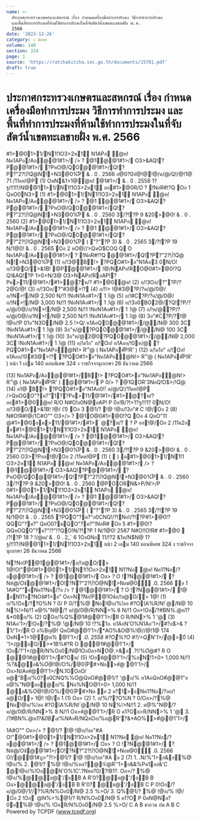 ```yaml
---
name: >-
  ประกาศกระทรวงเกษตรและสหกรณ์ เรื่อง กำหนดเครื่องมือทำการประมง วิธีการทำการประมง
  และพื้นที่ทำการประมงที่ห้ามใช้ทำการประมงในที่จับสัตว์น้ำเขตทะเลชายฝั่ง พ.ศ.
  2566
date: '2023-12-26'
category: ง พิเศษ
volume: 140
section: 324
page: 1
source: 'https://ratchakitcha.soc.go.th/documents/15781.pdf'
draft: true
---
```


# ประกาศกระทรวงเกษตรและสหกรณ์ เรื่อง กำหนดเครื่องมือทำการประมง วิธีการทำการประมง และพื้นที่ทำการประมงที่ห้ามใช้ทำการประมงในที่จับสัตว์น้ำเขตทะเลชายฝั่ง พ.ศ. 2566

#1>@01>1/N1!1O3>2ห1์ N1APอ ํ@ห! Nค1APอ/Aอํ@@1#1>/ /> ? @1ํ@@1#1>/ O3>&AQ!?Pํ@@1#1>/ ?PหO@/QOํ@@1#1>/Q!?P?"2?!/์!Qํ@N!>N3@0%ัP & . 0 . 2566 อ@0?0อํ@!@!@/ค/@/Q!/@!1@ 71 /11คห!@P (1) OหN&1>1@ํ@ห! @1#1>/ & . 0 . 2558 1?ฐ/!!1?/N@@11>1/N1!1O3>2ห1์ ออ#1>@0R/O ? !NอR#!?Q Oอ 1 QหO0N3> (1) #1>@01>1/N1!1O3>2ห1์ N1APอ ํ@ห! Nค1APอ/Aอํ@@1#1>/ /> ? @1 ํ@@1#1>/ O3>&AQ!?Pํ@@1#1>/ ?PหO@/QOํ@@1#1>/Q!?P?"2?!/์!Qํ@N!>N3@0%ัP & . 0 . 2560 3/?!?P 9 &20>@0! & . 0 . 2560 (2) #1>@01>1/N1!1O3>2ห1์ N1APอ ํ@ห! Nค1APอ/Aอํ@@1#1>/ /> ? @1 ํ@@1#1>/ O3>&AQ!?Pํ@@1#1>/ ?PหO@/QOํ@@1#1>/Q!?P?"2?!/์!Qํ@N!>N3@0%ัP ( "?"?P 3) & . 0 . 2565 3/?!?P 19 N/1@0! & . 0 . 2565 Oอ 2 หO@//>QหO$COQ Q O Nค1APอ/Aอํ@@1#1>/ ? !NอR#!?Q ํ@@1#1>/Q!?P?"2?!/์!Qํ@ N!>N3@0%ัP (1) อ/!3@B!> ?PQO#1>อ"N1Aอ3 0N/O!อ/!3@O/>&1B! @Pํ@@1#1>/ !@/NAPอ!RO@0#1>@0!?Q Q!&AQ!?P 1>0>N/3@ O3>NAPอ!RอAP!?Pค>11/@1#1>/#1>ํ@?ห/? #1>@0ํ@ห! (2) อ/!3Oอ/?"?P/?2@0/@! (3) อ/!3Oอ/?"#3@>!? (4) อ/!!> !@#3@?P/?ค/@/0@/อ/!N>!/N@ 2,500 N/!1 !NอN1Aอ#1>/ 1 3ํ@ (5) อ/!#C?P/?ค/@/0@/อ/!N>!/N@ 3,000 N/!1 !NอN1Aอ#1>/ 1 3ํ@ (6) อ/!3อ0BO2@/?Q!?P/?ค/@/0@/อ/!N>!/N@ 2,500 N/!1 !NอN1Aอ#1>/ 1 3ํ@ (7) อ/!ห/@?P/?ค/@/0@/อ/!N>!/N@ 2,500 N/!1 !NอN1Aอ#1>/ 1 3ํ@ (8) 3อ"#C?P/?!@ !@อ/!P 01อ"N3O/N@ 2.5 !>Q/ ห1AอQOํ@@1#1>//@/N@ 300 3C !NอN1Aอ#1>/ 1 3ํ@ (9) 3อ"ห/@?PQOํ@@1#1>//@/N@ 100 3C !NอN1Aอ#1>/ 1 3ํ@ (10) 3อ"ห/@2@0?PQOํ@@1#1>//@/N@ 2,000 3C !NอN1Aอ#1>/ 1 3ํ@ (11) อ/!ค1อ" อ/!Oอ! ห1Aออ/!0ห/@ ?PQO#1>อ"Nค1APอํ@N!> R''้@ ( Nค1APอ#ัP!R' ) (12) อ/!ค1อ" อ/!Oอ! ห1Aออ/!0#3@>!? ?PQO#1>อ"Nค1APอํ@N!> R''้@ ( Nค1APอ#ัP!R' ) หน้า 1 เลม 140 ตอนพิเศษ 324 ง ราชกิจจานุเบกษา 26 ธันวาคม 2566

(13) Nค1APอ/Aอํ@@1#1>/B!> ?PQO#1>อ"Nค1APอํ@N!> R''้@ ( Nค1APอ#ัP!R' ) ํ@@1#1>/ P 0/> ? @1QOR'3NอQ!O$>/!Qํ@ (14) ค1@ B!> ?PQO#1>อ"N1Aอ0!!์ ค/@/Q!/11คห!@P />QหOQO"?ค?"1??Pค>11/@1#1>/#1>ํ@?ห/? ออ#1>@0ํ@ห! R/O N#O!อ0N@อAP! P 0อ!B/?!>1?ฐ/!!1? 0N/O!อ/!3@O/>&1B! !@/ (1) Oอ 3 @1/? !@ !@อ/!3อ"# C !@/Oอ 2 (8) N#O!R#!@/1C#O"" O3>/> ? @1O@0#1>@0!?Q Oอ 4 QหO"11 @#1>@0อค>11/@1#1>/#1> ํ @?ห/?  ? P ออ!@/Oอ 2 /11ค2อ อ#1>@01>1/N1!1O3>2ห1์ N1APอ ํ@ห! Nค1APอ/Aอํ@@1#1>/ /> ? @1ํ@@1#1>/ O3>&AQ!?Pํ@@1#1>/ ?PหO@/QOํ@@1#1>/Q!?P?"2?!/์!Qํ@N!>N3@0%ัP & . 0 . 2560 3/?!?P 9 &20>@0! & . 0 . 2560 O3>?Pออ!@/Oอ 2 /11คห!@P (1) (  ) อ#1>@01>1/N1!1 O3>2ห1์ N1APอ ํ@ห! Nค1APอ/Aอํ@@1#1>/ /> ? @1ํ@@1#1>/ O3>&AQ!?Pํ@@1#1>/ ?PหO@/QOํ@@1#1>/Q!?P?"2?!/์!Qํ@N!>N3@0%ัP & . 0 . 2560 3/?!?P 9 &20>@0! & . 0 . 2560 @POORN&>P/N!>/P 0#1>@01>1/N1!1O3>2ห1์ N1APอ ํ@ห! Nค1APอ/Aอํ@@1#1>/ /> ? @1 ํ@@1#1>/ O3>&AQ!?Pํ@@1#1>/ ?PหO@/QOํ@@1#1>/Q!?P?"2?!/์!Qํ@N!>N3@0%ัP ( "?"?P 3) & . 0 . 2565 3/?!?P 19 N/1@0! & . 0 . 2565 ?PQO"?ค?"อ0CNQ!/?!Nอ!/?!?P#1>@0!?QQO"?ค?" QหO0?คQO"?ค?"!NอR# Oอ 5 #1>@0!?QQหOQO"?ค?"!?"!?QO!N/?!?P 1 N/1@0! 2567 N#O!!O!R# #1>@0  /?!?P 18 ? !/@ค/ & . 0 . 2_` 6 1Oอ0Nอ 11/!?2 &1ห/N$N@ 1?ฐ/!!1?/N@@11>1/N1!1O3>2ห1์ หน้า 2 เลม 140 ตอนพิเศษ 324 ง ราชกิจจานุเบกษา 26 ธันวาคม 2566

N?Nอ!P@1@@1#1>/อ/!ล@O/> 1@!O!"้@0#1>@01>1/N1!1Oล>2ห1์ N1?Nอ @ห! Nค1?Nอ/?อ@@1#1>/ /> ? @1@@1#1>/ Oล> ? O !?N@@1#1>/ ?Nห้@/Oช้@@1#1>/O!?N?"2?!/์!O@N!>Nลช@0ั่ .0. 2566 ้อ 1 1A#O""อNค1?Nอ/?อ /> ? @1@@1#1>/ ? O !?N@@1#1>/ !@ อN1?อ?NOช้#1>อ" Oล>N?Nอ!P@1Oช้อ/!ล@O/> 1@! (1) อ/%!Oอ/??O%N ? 0/ P 0/?%@ Nอ!@อ/%!ลอ #?O(A%R/N! ่@/N@ 10 N%!>N/!1 ค@%"N@/? ค/@/0@/R/NN>% 8 N/!1 Oล>!Oอ/?#BN%.่@ห1?&*0Bอ/% (2) QOอ/%Q%@1#่@@1'1>/R O R/NN>% 1 '@ (3) N1Aอ'1>/!Oอ/?%@ !่@/N@ 10 !?%1อ. ห1AอN'O%N1Aอ'1>/#?อ$>& ? 1/'1>/R O อ%Bญ@! QหO#่@@1'1>/*AO%&O@%!@//@!1@ 174 OหN*1>1@่@ห% @1'1>/ *.0. 2558 #?O%?O #?/>QN'1>/*@>0์ (4) '1>/@อO/>*1B%#?R O @@1#่@@1'1>/ !Oอ/?'1>/@R/N%Oอ0/N@1Oอ0ล>NO@.>&อ .?!/์%O่@#? R O @@1#่@@1'1>/#?Oห/ (5) !Oอ#่@@1'1>/%อN!1>0> 1,000 N/!1 %?&@อ&%O่@!@/O%/@0)ัP#>Nล>#่@ @1'1>/ Oล>N/Aอ#่@@1'1>/N.1OOลO/ ห@"Bอ/%0?อ0CNQ%%O่@QหO#่@@1/? '@อ/% ห1AอQหO#่@@1"อ ค@%"N@ออ@อ/% Nอ%NO@1>0> 1,000 N/!1 @อ&%O่@!@/O%/@0)ัP#>Nล ้อ 2 ล?1>อNค1?Nอ/?ออ/!ล@O/> 1@! !@/้อ 1 (1) Oล> (2) 1. อ/%/??O%N ? 0/Oล>/?%@ Nอ!@อ/%!ลอ #?O(A%R/N! ่@/N@ 10 N%!>N/!1 2. ค@%"N@/?ค/@/0@/R/NN>% 8 N/!1 Oล>#่@@1'1>/R O ค1?Oล>R/NN>% 1 '@ 3. /?#BN%.่@ห1?&*0Bอ/%N*AอR/NQหOอ/%ล@R'?&*AO%>#่@@1'1>/

1A#O"" Oล>/> ? @1/? !@ !@อ/!ลอ"#A O!"้@0#1>@01>1/N1!1Oล>2ห1์ N1?Nอ @ห! Nค1?Nอ/?อ@@1#1>/ /> ? @1@@1#1>/ Oล> ? O !?N@@1#1>/ ?Nห้@/Oช้@@1#1>/O!?N?"2?!/์!O@N!>Nลช@0ั่ .0. 2566 O!/@@1#ฏ>"?!>@1/? !@ !@อ/!ลอ"#A ้อ 2 (7) 1. .N/%'1>อ&อ%@ !@อ/% 2. @1/? %@ !@อ/%หล?@%่@R''1>อ&&%Pค1ลอ&'C @!@อ/%!Oอ@N'O%1C'.?Nหล?0/?!B1?. Oล>/? %@ !@อ/%@@ล@'/อB A R'0?@ล@'/อB B Oล>@@ล@'/อB B R'0? @ล@'/อB C P 0!Oอ/?ค/@/0@/1//?%R/N%Oอ0/N@ 2.5 %>O/ 3. Q%@1/? %@ !@อ/% !@/ Oอ 2 !Oอ ่ @N%>%@1/? R/N%Oอ0/N@ 5 ค1?O P 0คN@Nล?0อ%@ !@อ/% !OอR/N%Oอ0/N@ 2.5 %>O/ C A B ขาอวน ปม A B C Powered by TCPDF (www.tcpdf.org)
